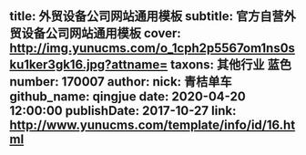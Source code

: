 title: 外贸设备公司网站通用模板
subtitle: 官方自营外贸设备公司网站通用模板
cover: http://img.yunucms.com/o_1cph2p5567om1ns0sku1ker3gk16.jpg?attname=
taxons: 其他行业 蓝色
number: 170007
author:
  nick: 青桔单车
  github_name: qingjue
date: 2020-04-20 12:00:00
publishDate: 2017-10-27
link: http://www.yunucms.com/template/info/id/16.html
---
